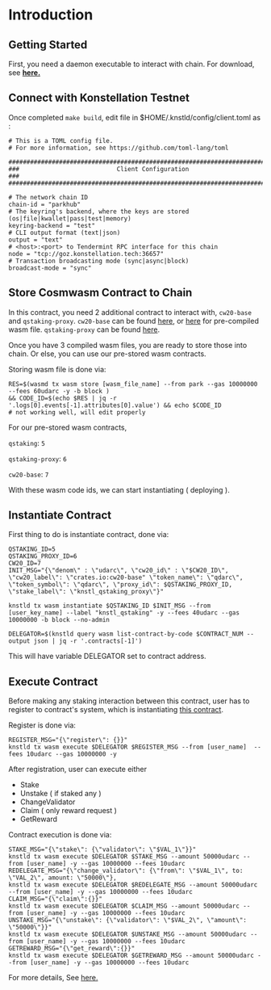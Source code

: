 # Introduction

## Getting Started

First, you need a daemon executable to interact with chain.
For download, see __[here.](https://github.com/psangwoo/knstld.git)__ 


## Connect with Konstellation Testnet

Once completed `make build`, edit file in $HOME/.knstld/config/client.toml as : 
```
# This is a TOML config file.
# For more information, see https://github.com/toml-lang/toml

###############################################################################
###                           Client Configuration                            ###
###############################################################################

# The network chain ID
chain-id = "parkhub"
# The keyring's backend, where the keys are stored (os|file|kwallet|pass|test|memory)
keyring-backend = "test"
# CLI output format (text|json)
output = "text"
# <host>:<port> to Tendermint RPC interface for this chain
node = "tcp://goz.konstellation.tech:36657"
# Transaction broadcasting mode (sync|async|block)
broadcast-mode = "sync"
```

## Store Cosmwasm Contract to Chain

In this contract, you need 2 additional contract to interact with, `cw20-base` and `qstaking-proxy`.
`cw20-base` can be found [here](https://github.com/CosmWasm/cw-plus/tree/main/contracts/cw20-base), or [here](../../tests) for pre-compiled wasm file.
`qstaking-proxy` can be found [here](../knstl_qstaking_proxy/).

Once you have 3 compiled wasm files, you are ready to store those into chain. Or else, you can use our pre-stored wasm contracts.

Storing wasm file is done via:
```
RES=$(wasmd tx wasm store [wasm_file_name] --from park --gas 10000000 --fees 60udarc -y -b block ) 
&& CODE_ID=$(echo $RES | jq -r '.logs[0].events[-1].attributes[0].value') && echo $CODE_ID
# not working well, will edit properly
```

For our pre-stored wasm contracts, 

`qstaking`: `5`

`qstaking-proxy`: `6`

`cw20-base`: `7`

With these wasm code ids, we can start instantiating ( deploying ).

## Instantiate Contract

First thing to do is instantiate contract, done via:
```
QSTAKING_ID=5
QSTAKING_PROXY_ID=6
CW20_ID=7
INIT_MSG="{\"denom\" : \"udarc\", \"cw20_id\" : \"$CW20_ID\", \"cw20_label\": \"crates.io:cw20-base" \"token_name\": \"qdarc\", \"token_symbol\": \"qdarc\", \"proxy_id\": $QSTAKING_PROXY_ID, \"stake_label\": \"knstl_qstaking_proxy\"}"

knstld tx wasm instantiate $QSTAKING_ID $INIT_MSG --from [user_key_name] --label "knstl_qstaking" -y --fees 40udarc --gas 10000000 -b block --no-admin

DELEGATOR=$(knstld query wasm list-contract-by-code $CONTRACT_NUM --output json | jq -r '.contracts[-1]')

```

This will have variable DELEGATOR set to contract address.

## Execute Contract

Before making any staking interaction between this contract, user has to register to contract's system, which is instantiating [this contract](../knstld_qstaking_proxy/).

Register is done via:

```
REGISTER_MSG="{\"register\": {}}"
knstld tx wasm execute $DELEGATOR $REGISTER_MSG --from [user_name]  --fees 10udarc --gas 10000000 -y
```

After registration, user can execute either 
- Stake
- Unstake ( if staked any )
- ChangeValidator
- Claim ( only reward request )
- GetReward
  
Contract execution is done via:
```
STAKE_MSG="{\"stake\": {\"validator\": \"$VAL_1\"}}"
knstld tx wasm execute $DELEGATOR $STAKE_MSG --amount 50000udarc --from [user_name] -y --gas 10000000 --fees 10udarc
REDELEGATE_MSG="{\"change_validator\": {\"from\": \"$VAL_1\", to: \"VAL_2\", amount: \"50000\"},
knstld tx wasm execute $DELEGATOR $REDELEGATE_MSG --amount 50000udarc --from [user_name] -y --gas 10000000 --fees 10udarc
CLAIM_MSG="{\"claim\":{}}"
knstld tx wasm execute $DELEGATOR $CLAIM_MSG --amount 50000udarc --from [user_name] -y --gas 10000000 --fees 10udarc
UNSTAKE_MSG="{\"unstake\": {\"validator\": \"$VAL_2\", \"amount\": \"50000\"}}"
knstld tx wasm execute $DELEGATOR $UNSTAKE_MSG --amount 50000udarc --from [user_name] -y --gas 10000000 --fees 10udarc
GETREWARD_MSG="{\"get_reward\":{}}"
knstld tx wasm execute $DELEGATOR $GETREWARD_MSG --amount 50000udarc --from [user_name] -y --gas 10000000 --fees 10udarc
```

For more details, See [here.](./introductions/)
